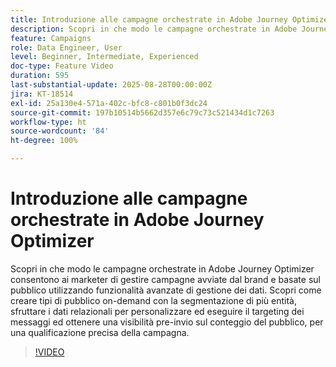 ```yaml
---
title: Introduzione alle campagne orchestrate in Adobe Journey Optimizer
description: Scopri in che modo le campagne orchestrate in Adobe Journey Optimizer consentono ai marketer di gestire campagne avviate dal brand e basate sul pubblico utilizzando funzionalità avanzate di gestione dei dati.
feature: Campaigns
role: Data Engineer, User
level: Beginner, Intermediate, Experienced
doc-type: Feature Video
duration: 595
last-substantial-update: 2025-08-28T00:00:00Z
jira: KT-18514
exl-id: 25a130e4-571a-402c-bfc8-c801b0f3dc24
source-git-commit: 197b10514b5662d357e6c79c73c521434d1c7263
workflow-type: ht
source-wordcount: '84'
ht-degree: 100%

---
```


# Introduzione alle campagne orchestrate in Adobe Journey Optimizer

Scopri in che modo le campagne orchestrate in Adobe Journey Optimizer consentono ai marketer di gestire campagne avviate dal brand e basate sul pubblico utilizzando funzionalità avanzate di gestione dei dati. Scopri come creare tipi di pubblico on-demand con la segmentazione di più entità, sfruttare i dati relazionali per personalizzare ed eseguire il targeting dei messaggi ed ottenere una visibilità pre-invio sul conteggio del pubblico, per una qualificazione precisa della campagna.

>[!VIDEO](https://video.tv.adobe.com/v/3471538/?learn=on&enablevpops)
